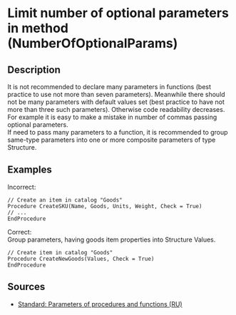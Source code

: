 # Limit number of optional parameters in method (NumberOfOptionalParams)

<!-- Блоки выше заполняются автоматически, не трогать -->
## Description

It is not recommended to declare many parameters in functions (best practice to use not more than seven parameters). Meanwhile there should not be many parameters with default values set (best practice to have not more than three such parameters). Otherwise code readability decreases. For example it is easy to make a mistake in number of commas passing optional parameters.  
If need to pass many parameters to a function, it is recommended to group same-type parameters into one or more composite parameters of type Structure.

## Examples

Incorrect:

```bsl
// Create an item in catalog "Goods"
Procedure CreateSKU(Name, Goods, Units, Weight, Check = True)
// ... 
EndProcedure
```

Correct:  
Group parameters, having goods item properties into Structure Values.

```bsl
// Create item in catalog "Goods"
Procedure CreateNewGoods(Values, Check = True)
EndProcedure
```

## Sources

* [Standard: Parameters of procedures and functions (RU)](https://its.1c.ru/db/v8std#content:640:hdoc)
